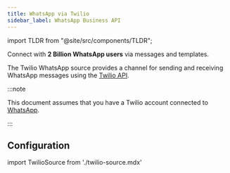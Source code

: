 ```yaml
---
title: WhatsApp via Twilio
sidebar_label: WhatsApp Business API
---
```


import TLDR from "@site/src/components/TLDR";

<TLDR>

Connect with **2 Billion WhatsApp users** via messages and templates.

</TLDR>

The Twilio WhatsApp source provides a channel for sending and receiving WhatsApp
messages using the [Twilio API](https://www.twilio.com/).

:::note

This document assumes that you have a Twilio account connected to
[WhatsApp](https://www.twilio.com/whatsapp).

:::

## Configuration

import TwilioSource from './twilio-source.mdx'

<TwilioSource />
